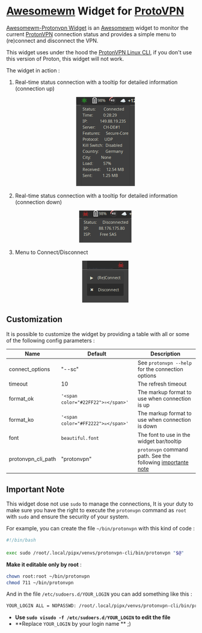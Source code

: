 # [Awesomewm](https://awesomewm.org/) Widget for [ProtoVPN](https://protonvpn.com/)

[Awesomewm-Protonvpn Widget](https://github.com/pivaldi/awesomewm-protonvpn) is an
[Awesomewm](https://awesomewm.org/) widget to monitor the current
[ProtonVPN](https://protonvpn.com/) connection status and provides a
simple menu to (re)connect and disconnect the VPN.

This widget uses under the hood the [ProtonVPN Linux
CLI](https://protonvpn.com/support/linux-vpn-tool/), if you don't use
this version of Proton, this widget will not work.

The widget in action :

1. Real-time status connection with a tooltip for detailed information (connection up)
   <p align="center">
       <img src="./screenshots/tooltip_up.png" alt="screenshot widget with tooltip up" style="max-width:100%;">
   </p>
1. Real-time status connection with a tooltip for detailed information (connection down)
   <p align="center">
       <img src="./screenshots/tooltip_down.png" alt="screenshot widget with tooltip down" style="max-width:100%;">
   </p>
1. Menu to Connect/Disconnect
   <p align="center">
       <img src="./screenshots/menu.png" alt="screenshot widget with menu" style="max-width:100%;">
   </p>

## Customization

It is possible to customize the widget by providing a table with all or
some of the following config parameters :

| Name | Default | Description |
|------|---------|-------------|
| connect_options | "--sc" | See `protonvpn --help` for the connection options |
| timeout | 10 | The refresh timeout |
| format_ok | `'<span color="#22FF22">⚛</span>'` | The markup format to use when connection is up |
| format_ko | `'<span color="#FF2222">☠</span>'` | The markup format to use when connection is down |
| font | `beautiful.font` | The font to use in the widget bar/tooltip |
| protonvpn_cli_path | "protonvpn" | `protonvpn` command path. See the following [importante note](https://github.com/pivaldi/awesomewm-protonvpn#important-note) |

## Important Note

This widget dose not use `sudo` to manage the connections, It is your
duty to make sure you have the right to execute the `protonvpn`
command as `root` with `sudo` and ensure the security of your system.

For example, you can create the file `~/bin/protonvpn` with this kind of code :

```bash
#!/bin/bash

exec sudo /root/.local/pipx/venvs/protonvpn-cli/bin/protonvpn "$@"
```

**Make it editable only by root** :

```bash
chown root:root ~/bin/protonvpn
chmod 711 ~/bin/protonvpn
```

And in the file `/etc/sudoers.d/YOUR_LOGIN` you can add something like this :


```txt
YOUR_LOGIN ALL = NOPASSWD: /root/.local/pipx/venvs/protonvpn-cli/bin/protonvpn
```

- **Use `sudo visudo -f /etc/sudoers.d/YOUR_LOGIN` to edit the file**
- **Replace `YOUR_LOGIN` by your login name ** ;)
